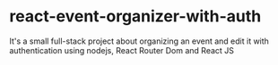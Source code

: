 # react-event-organizer-with-auth
It's a small full-stack project about organizing an event and edit it with authentication using nodejs, React Router Dom and React JS
